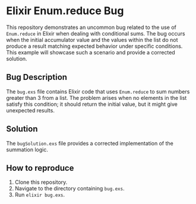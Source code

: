 # Elixir Enum.reduce Bug

This repository demonstrates an uncommon bug related to the use of `Enum.reduce` in Elixir when dealing with conditional sums.  The bug occurs when the initial accumulator value and the values within the list do not produce a result matching expected behavior under specific conditions. This example will showcase such a scenario and provide a corrected solution.

## Bug Description

The `bug.exs` file contains Elixir code that uses `Enum.reduce` to sum numbers greater than 3 from a list.  The problem arises when no elements in the list satisfy this condition; it should return the initial value, but it might give unexpected results. 

## Solution

The `bugSolution.exs` file provides a corrected implementation of the summation logic. 

## How to reproduce

1. Clone this repository.
2. Navigate to the directory containing `bug.exs`.
3. Run `elixir bug.exs`.